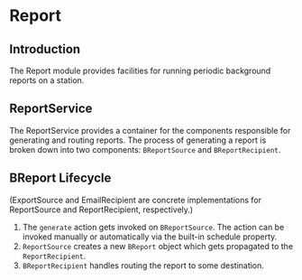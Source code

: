 # Report

## Introduction

 The Report module provides facilities for running periodic background reports on a station.

## ReportService

 The ReportService provides a container for the components responsible for generating and routing reports. The process of generating a report is broken down into two components: `BReportSource` and `BReportRecipient`.

## BReport Lifecycle

(ExportSource and EmailRecipient are concrete implementations for ReportSource and ReportRecipient, respectively.)

1.  The `generate` action gets invoked on `BReportSource`. The action can be invoked manually or automatically via the built-in schedule property.
2.  `ReportSource` creates a new `BReport` object which gets propagated to the `ReportRecipient`.
3.  `BReportRecipient` handles routing the report to some destination.
